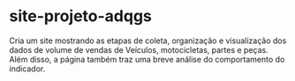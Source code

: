 # site-projeto-adqgs
 Cria um site mostrando as etapas de coleta, organização e visualização dos dados de volume de vendas de  Veículos, motocicletas, partes e peças. Além disso, a página também traz uma breve análise do comportamento do indicador.
